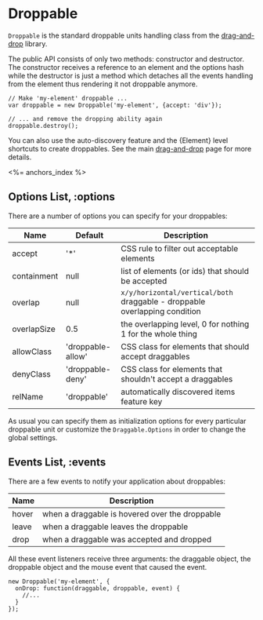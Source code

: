 # Droppable

`Droppable` is the standard droppable units handling class from the
[drag-and-drop](/plugins/drag-and-drop) library.

The public API consists of only two methods: constructor and destructor. The 
constructor receives a reference to an element and the options hash while the 
destructor is just a method which detaches all the events handling from the 
element thus rendering it not droppable anymore.

    // Make 'my-element' droppable ...
    var droppable = new Droppable('my-element', {accept: 'div'});

    // ... and remove the dropping ability again
    droppable.destroy();


You can also use the auto-discovery feature and the {Element} level shortcuts to
create droppables. See the main [drag-and-drop](/plugins/drag-and-drop) page for 
more details.

<%= anchors_index %>

## Options List, :options

There are a number of options you can specify for your droppables:

Name        | Default           | Description
------------|-------------------|---------------------------------------------------------------------------
accept      | '\*'              | CSS rule to filter out acceptable elements
containment | null              | list of elements (or ids) that should be accepted
overlap     | null              | `x/y/horizontal/vertical/both` draggable - droppable overlapping condition
overlapSize | 0.5               | the overlapping level, 0 for nothing 1 for the whole thing
allowClass  | 'droppable-allow' | CSS class for elements that should accept draggables
denyClass   | 'droppable-deny'  | CSS class for elements that shouldn't accept a draggables
relName     | 'droppable'       | automatically discovered items feature key

As usual you can specify them as initialization options for every particular droppable unit or
customize the `Draggable.Options` in order to change the global settings.

## Events List, :events

There are a few events to notify your application about droppables:

Name  | Description
------|-------------------------------------------------
hover | when a draggable is hovered over the droppable
leave | when a draggable leaves the droppable
drop  | when a draggable was accepted and dropped

All these event listeners receive three arguments: the draggable object, the droppable object and the mouse
event that caused the event.

    new Droppable('my-element', {
      onDrop: function(draggable, droppable, event) {
        //...
      }
    });
